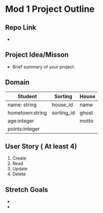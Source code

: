 # Mod 1 Project Outline

## Repo Link
- <Attach github link here>

## Project Idea/Misson
- Brief summary of your project.

## Domain
| Student | Sorting | House |
| ---- | ---- | ----- |
| name: string     | house_id    | name    |
| hometown:string  | sorting_id  | ghost   |
| age:integer      |             | motto   |
| points:integer   |             |         |

## User Story ( At least 4)
1. Create
2. Read
3. Update
4. Delete

## Stretch Goals
-
-

